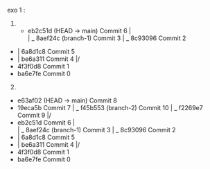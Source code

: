 exo 1 :

1. - eb2c51d (HEAD -> main) Commit 6
     |\
     | _ 8aef24c (branch-1) Commit 3
     | _ 8c93096 Commit 2

- | 6a8d1c8 Commit 5
- | be6a311 Commit 4
  |/
- 4f3f0d8 Commit 1
- ba6e7fe Commit 0

2.

- e63af02 (HEAD -> main) Commit 8
- 19eca5b Commit 7
  | _ f45b553 (branch-2) Commit 10
  | _ f2269e7 Commit 9
  |/
- eb2c51d Commit 6
  |\
  | _ 8aef24c (branch-1) Commit 3
  | _ 8c93096 Commit 2
- | 6a8d1c8 Commit 5
- | be6a311 Commit 4
  |/
- 4f3f0d8 Commit 1
- ba6e7fe Commit 0
